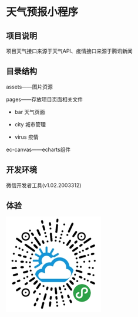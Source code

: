 # 天气预报小程序
项目说明
---
项目天气接口来源于天气API、疫情接口来源于腾讯新闻

目录结构
---
assets——图片资源

pages——存放项目页面相关文件

* bar 天气页面

* city 城市管理

* virus 疫情

ec-canvas——echarts组件

开发环境
---
微信开发者工具(v1.02.2003312)

体验
---
![Image text](https://github.com/getyourself/weatherMiniApp/blob/master/assets/qrcode.jpg)
